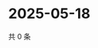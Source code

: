 # 2025-05-18

共 0 条

<!-- BEGIN ZHIHUVIDEO -->
<!-- 最后更新时间 Sun May 18 2025 17:10:38 GMT+0800 (China Standard Time) -->

<!-- END ZHIHUVIDEO -->
